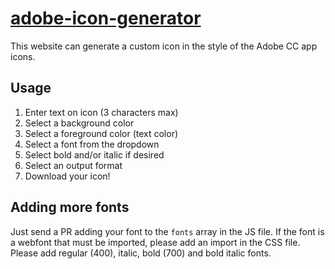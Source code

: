 # [adobe-icon-generator](https://dheerajpv.github.io/adobe-icon-generator)

This website can generate a custom icon in the style of the Adobe CC app icons.

## Usage

1. Enter text on icon (3 characters max)
2. Select a background color
3. Select a foreground color (text color)
4. Select a font from the dropdown
5. Select bold and/or italic if desired
6. Select an output format
7. Download your icon!

## Adding more fonts

Just send a PR adding your font to the `fonts` array in the JS file.
If the font is a webfont that must be imported, please add an import in the CSS file.
Please add regular (400), italic, bold (700) and bold italic fonts.
